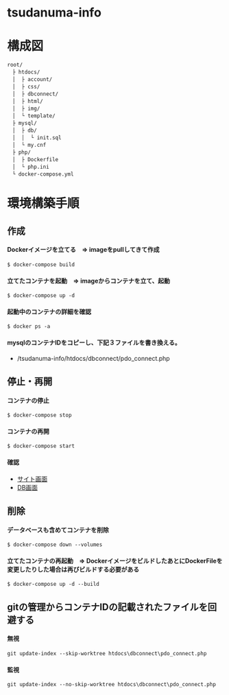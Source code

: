 # tsudanuma-info

# 構成図
```
root/
　├ htdocs/
　│  ├ account/
　│  ├ css/
　│  ├ dbconnect/
　│  ├ html/
　│  ├ img/
　│  └ template/
　├ mysql/
　│  ├ db/
　│  │  └ init.sql
　│  └ my.cnf
　├ php/
　│  ├ Dockerfile
　│  └ php.ini
　└ docker-compose.yml
```

# 環境構築手順
## 作成

#### Dockerイメージを立てる　=> imageをpullしてきて作成
```
$ docker-compose build
```

#### 立てたコンテナを起動　=> imageからコンテナを立て、起動
```
$ docker-compose up -d
```

#### 起動中のコンテナの詳細を確認
```
$ docker ps -a
```
#### mysqlのコンテナIDをコピーし、下記３ファイルを書き換える。
* /tsudanuma-info/htdocs/dbconnect/pdo_connect.php

## 停止・再開

#### コンテナの停止
```
$ docker-compose stop
```
#### コンテナの再開
```
$ docker-compose start
```

#### 確認
* [サイト画面](http://localhost/html/index.html)
* [DB画面](http://localhost:8080)

## 削除

#### データベースも含めてコンテナを削除
```
$ docker-compose down --volumes
```
#### 立てたコンテナの再起動　=> DockerイメージをビルドしたあとにDockerFileを変更したりした場合は再びビルドする必要がある
```
$ docker-compose up -d --build
```


## gitの管理からコンテナIDの記載されたファイルを回避する
#### 無視
```
git update-index --skip-worktree htdocs\dbconnect\pdo_connect.php
```
#### 監視
```
git update-index --no-skip-worktree htdocs\dbconnect\pdo_connect.php
```